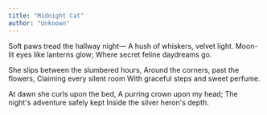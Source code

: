 ```yaml
---
title: "Midnight Cat"
author: "Unknown"
---
```


Soft paws tread the hallway night—
A hush of whiskers, velvet light.
Moon-lit eyes like lanterns glow;
Where secret feline daydreams go.

She slips between the slumbered hours,
Around the corners, past the flowers,
Claiming every silent room
With graceful steps and sweet perfume.

At dawn she curls upon the bed,
A purring crown upon my head;
The night's adventure safely kept
Inside the silver heron's depth. 